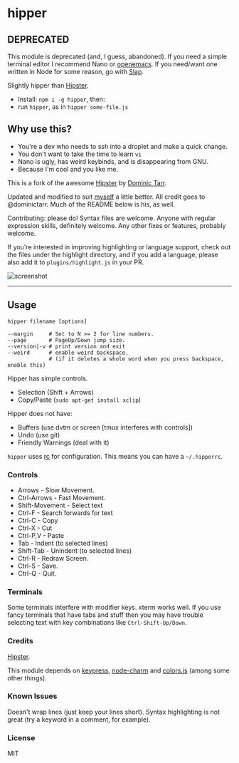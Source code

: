 # hipper

## DEPRECATED

This module is deprecated (and, I guess, abandoned). If you need a simple
terminal editor I recommend Nano or
[openemacs](https://github.com/practicalswift/openemacs). If you need/want one
written in Node for some reason, go with
[Slap](https://github.com/slap-editor/slap).

Slightly hipper than [Hipster](https://github.com/dominictarr/hipster).

* Install: `npm i -g hipper`, then:
* run `hipper`, as in `hipper some-file.js`

## Why use this?

* You're a dev who needs to ssh into a droplet and make a quick change.
* You don't want to take the time to learn `vi`
* Nano is ugly, has weird keybinds, and is disappearing from GNU.
* Because I'm cool and you like me.

This is a fork of the awesome [Hipster](http://npm.im/hipster) by
[Dominic Tarr](http://dominictarr.com/).

Updated and modified to suit [myself](http://zacanger.com) a little better.
All credit goes to @dominictarr. Much of the README below is his, as well.

Contributing: please do! Syntax files are welcome. Anyone with regular expression
skills, definitely welcome. Any other fixes or features, probably welcome.

If you're interested in improving highlighting or language support, check out
the files under the highlight directory, and if you add a language, please also
add it to `plugins/highlight.js` in your PR.

![screenshot](http://zacanger.com/hipper.png)

--------

## Usage

```
hipper filename [options]

--margin     # Set to N >= 2 for line numbers.
--page       # PageUp/Down jump size.
--version|-v # print version and exit
--weird      # enable weird backspace.
             # (if it deletes a whole word when you press backspace, enable this)
```

Hipper has simple controls.

* Selection   (Shift + Arrows)
* Copy/Paste  (`sudo apt-get install xclip`)

Hipper does not have:

* Buffers           (use dvtm or screen [tmux interferes with controls])
* Undo              (use git)
* Friendly Warnings (deal with it)

`hipper` uses [rc](https://npm.im/rc) for configuration.
This means you can have a `~/.hipperrc`.

### Controls

 * Arrows         - Slow Movement.
 * Ctrl-Arrows    - Fast Movement.
 * Shift-Movement - Select text
 * Ctrl-F         - Search forwards for text
 * Ctrl-C         - Copy
 * Ctrl-X         - Cut
 * Ctrl-P,V       - Paste
 * Tab            - Indent   (to selected lines)
 * Shift-Tab      - Unindent (to selected lines)
 * Ctrl-R         - Redraw Screen.
 * Ctrl-S         - Save.
 * Ctrl-Q         - Quit.

### Terminals

Some terminals interfere with modifier keys. xterm works well.
If you use fancy terminals that have tabs and stuff then you may have trouble
selecting text with key combinations like `Ctrl-Shift-Up/Down`.

### Credits

[Hipster](https://github.com/dominictarr/hipster).

This module depends on [keypress](https://github.com/tootallnate/keypress),
[node-charm](https://github.com/substack/node-charm) and
[colors.js](https://github.com/Marak/colors.js) (among some other things).

### Known Issues

Doesn't wrap lines (just keep your lines short).
Syntax highlighting is not great (try a keyword in a comment, for example).

### License

MIT
